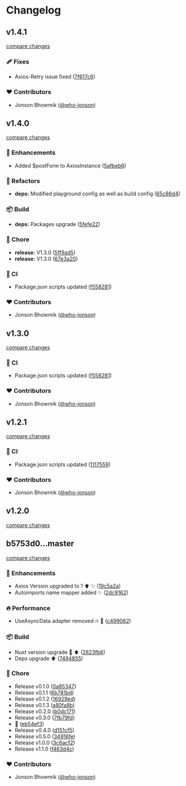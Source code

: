 # Changelog


## v1.4.1

[compare changes](https://github.com/who-jonson/nuxt3-axios/compare/v1.4.0...v1.4.1)

### 🩹 Fixes

- Axios-Retry issue fixed ([7f617c6](https://github.com/who-jonson/nuxt3-axios/commit/7f617c6))

### ❤️  Contributors

- Jonson Bhowmik ([@who-jonson](http://github.com/who-jonson))

## v1.4.0

[compare changes](https://github.com/who-jonson/nuxt3-axios/compare/v1.2.1...v1.4.0)

### 🚀 Enhancements

- Added $postForm to AxiosInstance ([5afbeb6](https://github.com/who-jonson/nuxt3-axios/commit/5afbeb6))

### 💅 Refactors

- **deps:** Modified playground config as well as build config ([65c86d4](https://github.com/who-jonson/nuxt3-axios/commit/65c86d4))

### 📦 Build

- **deps:** Packages upgrade ([5fefe22](https://github.com/who-jonson/nuxt3-axios/commit/5fefe22))

### 🏡 Chore

- **release:** V1.3.0 ([5ff9ad5](https://github.com/who-jonson/nuxt3-axios/commit/5ff9ad5))
- **release:** V1.3.0 ([67e3a20](https://github.com/who-jonson/nuxt3-axios/commit/67e3a20))

### 🤖 CI

- Package.json scripts updated ([f558281](https://github.com/who-jonson/nuxt3-axios/commit/f558281))

### ❤️  Contributors

- Jonson Bhowmik ([@who-jonson](http://github.com/who-jonson))

## v1.3.0

[compare changes](https://github.com/who-jonson/nuxt3-axios/compare/v1.2.1...v1.3.0)


### 🤖 CI

  - Package.json scripts updated ([f558281](https://github.com/who-jonson/nuxt3-axios/commit/f558281))

### ❤️  Contributors

- Jonson Bhowmik ([@who-jonson](http://github.com/who-jonson))

## v1.2.1

[compare changes](https://github.com/who-jonson/nuxt3-axios/compare/v1.2.0...v1.2.1)


### 🤖 CI

  - Package.json scripts updated ([1117559](https://github.com/who-jonson/nuxt3-axios/commit/1117559))

### ❤️  Contributors

- Jonson Bhowmik ([@who-jonson](http://github.com/who-jonson))

## v1.2.0

[compare changes](https://github.com/who-jonson/nuxt3-axios/compare/v1.1.0...v1.2.0)

## b5753d0...master

[compare changes](https://github.com/who-jonson/nuxt3-axios/compare/b5753d0...master)


### 🚀 Enhancements

  - Axios Version upgraded to 1  ⬆️ ✨ ([19c5a2a](https://github.com/who-jonson/nuxt3-axios/commit/19c5a2a))
  - Autoimports name mapper added ✨ ([2dc9162](https://github.com/who-jonson/nuxt3-axios/commit/2dc9162))

### 🔥 Performance

  - UseAsyncData adapter removed 🔥 🎨 ([c499062](https://github.com/who-jonson/nuxt3-axios/commit/c499062))

### 📦 Build

  - Nuxt version upgrade 🚀 ⬆️ ([2823fb6](https://github.com/who-jonson/nuxt3-axios/commit/2823fb6))
  - Deps upgrade  ⬆️ ([7494855](https://github.com/who-jonson/nuxt3-axios/commit/7494855))

### 🏡 Chore

  - Release v0.1.0 ([0a85347](https://github.com/who-jonson/nuxt3-axios/commit/0a85347))
  - Release v0.1.1 ([6b781bd](https://github.com/who-jonson/nuxt3-axios/commit/6b781bd))
  - Release v0.1.2 ([16929ed](https://github.com/who-jonson/nuxt3-axios/commit/16929ed))
  - Release v0.1.3 ([a80fa8b](https://github.com/who-jonson/nuxt3-axios/commit/a80fa8b))
  - Release v0.2.0 ([b0dc171](https://github.com/who-jonson/nuxt3-axios/commit/b0dc171))
  - Release v0.3.0 ([7fb79fd](https://github.com/who-jonson/nuxt3-axios/commit/7fb79fd))
  - 🚨 ([eb54ef3](https://github.com/who-jonson/nuxt3-axios/commit/eb54ef3))
  - Release v0.4.0 ([d151cf5](https://github.com/who-jonson/nuxt3-axios/commit/d151cf5))
  - Release v0.5.0 ([34916fe](https://github.com/who-jonson/nuxt3-axios/commit/34916fe))
  - Release v1.0.0 ([3c6acf2](https://github.com/who-jonson/nuxt3-axios/commit/3c6acf2))
  - Release v1.1.0 ([f463d4c](https://github.com/who-jonson/nuxt3-axios/commit/f463d4c))

### ❤️  Contributors

- Jonson Bhowmik ([@who-jonson](http://github.com/who-jonson))

